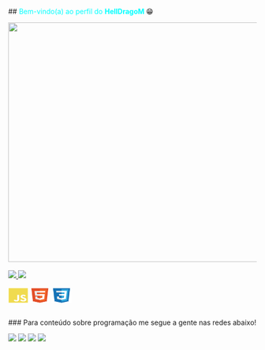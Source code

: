 <p>## <span style="color: #00ffff;">Bem-vindo(a) ao perfil do </span><strong><span style="color: #00ffff;">HellDragoM</span> </strong>😁</p>

<img src="https://i.pinimg.com/originals/3a/db/43/3adb4385b0ad8e89bd73c287433d3359.gif" width="864" height="485"
  width="100%" border-radius="50%"/>
  
<div>
  <a href="https://github.com/helldragom"><span style="color: #0dafd4;"> 
  <img height="180em" src="https://github-readme-stats.vercel.app/api?username=helldragom&show_icons=true&theme=tokyonight&include_all_commits=true&count_private=true"/>
  <img src="https://github-readme-stats.vercel.app/api/top-langs/?username=helldragom&amp;layout=compact&amp;langs_count=6&amp;theme=holi" height="180em" /> </span></a>
</div>


<div style="display: inline_block;"><br /> 
<img src="https://raw.githubusercontent.com/devicons/devicon/master/icons/javascript/javascript-plain.svg" alt="Js" width="40" height="30" align="center" /> 
<img src="https://raw.githubusercontent.com/devicons/devicon/master/icons/html5/html5-original.svg" alt="HTML" width="40" height="30" align="center" /> 
<img src="https://raw.githubusercontent.com/devicons/devicon/master/icons/css3/css3-original.svg" alt="CSS" width="40" height="30" align="center" />
</div>

<p><br /> ### Para conte&uacute;do sobre programa&ccedil;&atilde;o me segue a gente nas redes abaixo!</p>

<div><a target="_blank" rel="noopener">
  <img src="https://img.shields.io/badge/YouTube-FF0000?style=for-the-badge&amp;logo=youtube&amp;logoColor=white" /></a> 
  <a target="_blank" rel="noopener"> <img src="https://img.shields.io/badge/-Instagram-%23E4405F?style=for-the-badge&amp;logo=instagram&amp;logoColor=white" /></a> 
  <a><img src="https://img.shields.io/badge/Discord-7289DA?style=for-the-badge&amp;logo=discord&amp;logoColor=white" /></a> 
  <a target="_blank" rel="noopener"> <img src="https://img.shields.io/badge/-LinkedIn-%230077B5?style=for-the-badge&amp;logo=linkedin&amp;logoColor=white" /></a></div>
